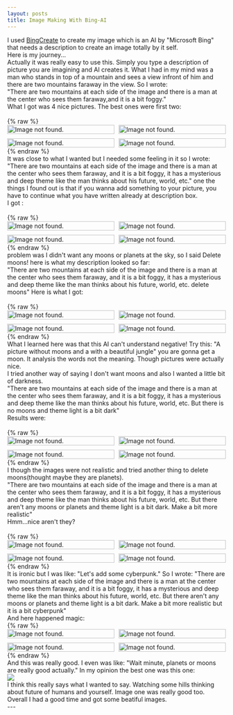 ```yaml
---
layout: posts
title: Image Making With Bing-AI
---
```

<div dir="ltr">
I used <a href="https://www.bing.com/create">BingCreate</a> to create my image which is an AI by "Microsoft Bing" that needs a description to create an image totally by it self.
<br>
Here is my journey...
<br>
Actually it was really easy to use this. Simply you type a description of picture you are imagining and AI creates it. What I had in my mind was a man who stands in top of a mountain and sees a view infront of him and there are two mountains faraway in the view. So I wrote:
<br>
"There are two mountains at each side of the image and there is a man at the center who sees them faraway,and it is a bit foggy."
<br>
What I got was 4 nice pictures. The best ones were first two:
<br>
<br>
{% raw %}
<style>
.gallery {
  display: grid;
  grid-template-columns: repeat(2, 1fr);
  grid-gap: 10px;
}
.gallery img {
  width: 100%;
  height: auto;
}
</style>

<div class="gallery">
    <img src="/assets/images/ImagesPost5/Series1-1.jpg" alt="Image not found.">
    <img src="/assets/images/ImagesPost5/Series1-2.jpg" alt="Image not found.">
    <img src="/assets/images/ImagesPost5/Series1-3.jpg" alt="Image not found.">
    <img src="/assets/images/ImagesPost5/Series1-4.jpg" alt="Image not found.">
</div>
{% endraw %}
<br>
It was close to what I wanted but I needed some feeling in it so I wrote:
<br>
"There are two mountains at each side of the image and there is a man at the center who sees them faraway, and it is a bit foggy, it has a mysterious and deep theme like the man thinks about his future, world, etc."
one the things I found out is that if you wanna add something to your picture, you have to continue what you have written already at description box.
<br>
I got :
<br>
<br>
{% raw %}
<style>
.gallery {
  display: grid;
  grid-template-columns: repeat(2, 1fr);
  grid-gap: 10px;
}
.gallery img {
  width: 100%;
  height: auto;
}
</style>

<div class="gallery">
    <img src="/assets/images/ImagesPost5/Series2-1.jpg" alt="Image not found.">
    <img src="/assets/images/ImagesPost5/Series2-2.jpg" alt="Image not found.">
    <img src="/assets/images/ImagesPost5/Series2-3.jpg" alt="Image not found.">
    <img src="/assets/images/ImagesPost5/Series2-4.jpg" alt="Image not found.">
</div>
{% endraw %}
<br>
problem was I didn't want any moons or planets at the sky, so I said Delete moons!
here is what my description looked so far:
<br>
"There are two mountains at each side of the image and there is a man at the center who sees them faraway, and it is a bit foggy, it has a mysterious and deep theme like the man thinks about his future, world, etc. delete moons"
Here is what I got:
<br>
<br>
{% raw %}
<style>
.gallery {
  display: grid;
  grid-template-columns: repeat(2, 1fr);
  grid-gap: 10px;
}
.gallery img {
  width: 100%;
  height: auto;
}
</style>

<div class="gallery">
    <img src="/assets/images/ImagesPost5/Series3-1.jpg" alt="Image not found.">
    <img src="/assets/images/ImagesPost5/Series3-2.jpg" alt="Image not found.">
    <img src="/assets/images/ImagesPost5/Series3-3.jpg" alt="Image not found.">
    <img src="/assets/images/ImagesPost5/Series3-4.jpg" alt="Image not found.">
</div>
{% endraw %}
<br>
What I learned here was that this AI can't understand negative! Try this: "A picture without moons and a with a beautiful jungle"
 you are gonna get a moon. It analysis the words not the meaning. Though pictures were actually nice.
<br>
I tried another way of saying I don't want moons and also I wanted a little bit of darkness.
<br>
"There are two mountains at each side of the image and there is a man at the center who sees them faraway, and it is a bit foggy, it has a mysterious and deep theme like the man thinks about his future, world, etc. But there is no moons and theme light is a bit dark"
<br>
Results were:
<br>
<br>
{% raw %}
<style>
.gallery {
  display: grid;
  grid-template-columns: repeat(2, 1fr);
  grid-gap: 10px;
}
.gallery img {
  width: 100%;
  height: auto;
}
</style>

<div class="gallery">
    <img src="/assets/images/ImagesPost5/Series4-1.jpg" alt="Image not found.">
    <img src="/assets/images/ImagesPost5/Series4-2.jpg" alt="Image not found.">
    <img src="/assets/images/ImagesPost5/Series4-3.jpg" alt="Image not found.">
    <img src="/assets/images/ImagesPost5/Series4-4.jpg" alt="Image not found.">
</div>
{% endraw %}
<br>
I though the images were not realistic and tried another thing to delete moons(thought maybe they are planets).
<br>
"There are two mountains at each side of the image and there is a man at the center who sees them faraway, and it is a bit foggy, it has a mysterious and deep theme like the man thinks about his future, world, etc. But there aren't any moons or planets and theme light is a bit dark. Make a bit more realistic"
<br>
Hmm...nice aren't they?
<br>
<br>
{% raw %}
<style>
.gallery {
  display: grid;
  grid-template-columns: repeat(2, 1fr);
  grid-gap: 10px;
}
.gallery img {
  width: 100%;
  height: auto;
}
</style>

<div class="gallery">
    <img src="/assets/images/ImagesPost5/Series5-1.jpg" alt="Image not found.">
    <img src="/assets/images/ImagesPost5/Series5-2.jpg" alt="Image not found.">
    <img src="/assets/images/ImagesPost5/Series5-3.jpg" alt="Image not found.">
    <img src="/assets/images/ImagesPost5/Series5-4.jpg" alt="Image not found.">
</div>
{% endraw %}
<br>
It is ironic but I was like: "Let's add some cyberpunk."
So I wrote:
"There are two mountains at each side of the image and there is a man at the center who sees them faraway, and it is a bit foggy, it has a mysterious and deep theme like the man thinks about his future, world, etc. But there aren't any moons or planets and theme light is a bit dark. Make a bit more realistic but it is a bit cyberpunk"
<br>
And here happened magic:
<br>
{% raw %}
<style>
.gallery {
  display: grid;
  grid-template-columns: repeat(2, 1fr);
  grid-gap: 10px;
}
.gallery img {
  width: 100%;
  height: auto;
}
</style>

<div class="gallery">
    <img src="/assets/images/ImagesPost5/Series6-1.jpg" alt="Image not found.">
    <img src="/assets/images/ImagesPost5/Series6-2.jpg" alt="Image not found.">
    <img src="/assets/images/ImagesPost5/Series6-3.jpg" alt="Image not found.">
    <img src="/assets/images/ImagesPost5/Series6-4.jpg" alt="Image not found.">
</div>
{% endraw %}
<br>
And this was really good. I even was like: "Wait minute, planets or moons are really good actually."
In my opinion the best one was this one:
<br>
<img src="/assets/images/ImagesPost5/Series6-2.jpg">
<br>
I think this really says what I wanted to say. Watching some hills thinking about future of humans and yourself. Image one was really good too.
<br>
Overall I had a good time and got some beatiful images.






















</div>
---

